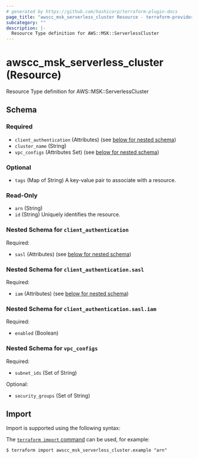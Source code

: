 ```yaml
---
# generated by https://github.com/hashicorp/terraform-plugin-docs
page_title: "awscc_msk_serverless_cluster Resource - terraform-provider-awscc"
subcategory: ""
description: |-
  Resource Type definition for AWS::MSK::ServerlessCluster
---
```


# awscc_msk_serverless_cluster (Resource)

Resource Type definition for AWS::MSK::ServerlessCluster



<!-- schema generated by tfplugindocs -->
## Schema

### Required

- `client_authentication` (Attributes) (see [below for nested schema](#nestedatt--client_authentication))
- `cluster_name` (String)
- `vpc_configs` (Attributes Set) (see [below for nested schema](#nestedatt--vpc_configs))

### Optional

- `tags` (Map of String) A key-value pair to associate with a resource.

### Read-Only

- `arn` (String)
- `id` (String) Uniquely identifies the resource.

<a id="nestedatt--client_authentication"></a>
### Nested Schema for `client_authentication`

Required:

- `sasl` (Attributes) (see [below for nested schema](#nestedatt--client_authentication--sasl))

<a id="nestedatt--client_authentication--sasl"></a>
### Nested Schema for `client_authentication.sasl`

Required:

- `iam` (Attributes) (see [below for nested schema](#nestedatt--client_authentication--sasl--iam))

<a id="nestedatt--client_authentication--sasl--iam"></a>
### Nested Schema for `client_authentication.sasl.iam`

Required:

- `enabled` (Boolean)




<a id="nestedatt--vpc_configs"></a>
### Nested Schema for `vpc_configs`

Required:

- `subnet_ids` (Set of String)

Optional:

- `security_groups` (Set of String)

## Import

Import is supported using the following syntax:

The [`terraform import` command](https://developer.hashicorp.com/terraform/cli/commands/import) can be used, for example:

```shell
$ terraform import awscc_msk_serverless_cluster.example "arn"
```

